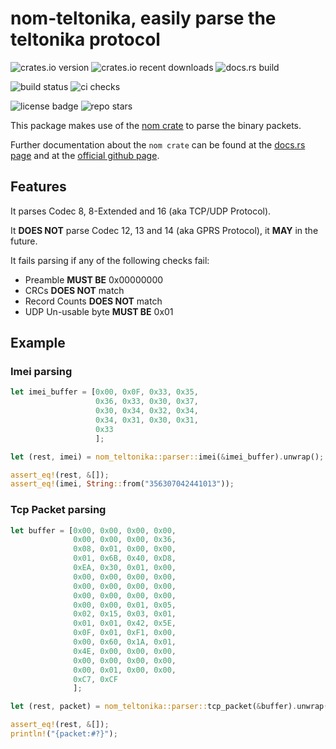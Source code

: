 # nom-teltonika, easily parse the teltonika protocol

![crates.io version](https://img.shields.io/crates/v/nom-teltonika?style=flat-square)
![crates.io recent downloads](https://img.shields.io/crates/dr/nom-teltonika?style=flat-square)
![docs.rs build](https://img.shields.io/docsrs/nom-teltonika?style=flat-square)

![build status](https://img.shields.io/github/actions/workflow/status/DamianoPellegrini/nom-teltonika/test?style=flat-square)
![ci checks](https://img.shields.io/github/checks-status/DamianoPellegrini/nom-teltonika/main?style=flat-square)

![license badge](https://img.shields.io/crates/l/nom-teltonika?style=flat-square)
![repo stars](https://img.shields.io/github/stars/DamianoPellegrini/nom-teltonika?style=social)

This package makes use of the [nom crate](https://crates.io/crates/nom) to parse the binary packets.

Further documentation about the `nom crate` can be found at the [docs.rs page](https://docs.rs/nom)
and at the [official github page](https://github.com/rust-bakery/nom).

## Features

It parses Codec 8, 8-Extended and 16 (aka TCP/UDP Protocol).

It **DOES NOT** parse Codec 12, 13 and 14 (aka GPRS Protocol), it **MAY** in the future.

It fails parsing if any of the following checks fail:

- Preamble **MUST BE** 0x00000000
- CRCs **DOES NOT** match
- Record Counts **DOES NOT** match
- UDP Un-usable byte **MUST BE** 0x01

## Example

### Imei parsing

```rust
let imei_buffer = [0x00, 0x0F, 0x33, 0x35,
                   0x36, 0x33, 0x30, 0x37,
                   0x30, 0x34, 0x32, 0x34,
                   0x34, 0x31, 0x30, 0x31,
                   0x33
                   ];

let (rest, imei) = nom_teltonika::parser::imei(&imei_buffer).unwrap();

assert_eq!(rest, &[]);
assert_eq!(imei, String::from("356307042441013"));
```

### Tcp Packet parsing

```rust
let buffer = [0x00, 0x00, 0x00, 0x00,
              0x00, 0x00, 0x00, 0x36,
              0x08, 0x01, 0x00, 0x00,
              0x01, 0x6B, 0x40, 0xD8,
              0xEA, 0x30, 0x01, 0x00,
              0x00, 0x00, 0x00, 0x00,
              0x00, 0x00, 0x00, 0x00,
              0x00, 0x00, 0x00, 0x00,
              0x00, 0x00, 0x01, 0x05,
              0x02, 0x15, 0x03, 0x01,
              0x01, 0x01, 0x42, 0x5E,
              0x0F, 0x01, 0xF1, 0x00,
              0x00, 0x60, 0x1A, 0x01,
              0x4E, 0x00, 0x00, 0x00,
              0x00, 0x00, 0x00, 0x00,
              0x00, 0x01, 0x00, 0x00,
              0xC7, 0xCF
              ];

let (rest, packet) = nom_teltonika::parser::tcp_packet(&buffer).unwrap();

assert_eq!(rest, &[]);
println!("{packet:#?}");
```
